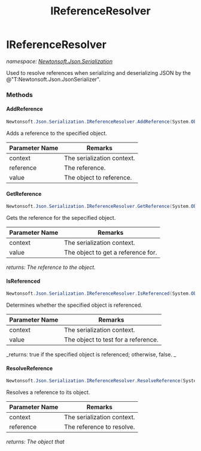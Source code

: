 ﻿---
title: IReferenceResolver
---

# IReferenceResolver
_namespace: [Newtonsoft.Json.Serialization](N-Newtonsoft.Json.Serialization.html)_

Used to resolve references when serializing and deserializing JSON by the @"T:Newtonsoft.Json.JsonSerializer".



### Methods

#### AddReference
```csharp
Newtonsoft.Json.Serialization.IReferenceResolver.AddReference(System.Object,System.String,System.Object)
```
Adds a reference to the specified object.

|Parameter Name|Remarks|
|--------------|-------|
|context|The serialization context.|
|reference|The reference.|
|value|The object to reference.|


#### GetReference
```csharp
Newtonsoft.Json.Serialization.IReferenceResolver.GetReference(System.Object,System.Object)
```
Gets the reference for the sepecified object.

|Parameter Name|Remarks|
|--------------|-------|
|context|The serialization context.|
|value|The object to get a reference for.|

_returns: The reference to the object._

#### IsReferenced
```csharp
Newtonsoft.Json.Serialization.IReferenceResolver.IsReferenced(System.Object,System.Object)
```
Determines whether the specified object is referenced.

|Parameter Name|Remarks|
|--------------|-------|
|context|The serialization context.|
|value|The object to test for a reference.|

_returns: true if the specified object is referenced; otherwise, false.
            _

#### ResolveReference
```csharp
Newtonsoft.Json.Serialization.IReferenceResolver.ResolveReference(System.Object,System.String)
```
Resolves a reference to its object.

|Parameter Name|Remarks|
|--------------|-------|
|context|The serialization context.|
|reference|The reference to resolve.|

_returns: The object that_


